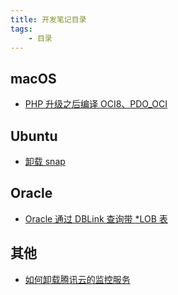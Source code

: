 ```yaml
---
title: 开发笔记目录
tags:
    - 目录
---
```


## macOS

- [PHP 升级之后编译 OCI8、PDO_OCI](2020-08-06-macos-php-upgrade-compile-extension.md)


## Ubuntu

- [卸载 snap](2020-08-07-ubuntu-remove-snap.md)


## Oracle

- [Oracle 通过 DBLink 查询带 *LOB 表](2020-08-07-oracle-query-lob-table-via-dblink.md)


## 其他

- [如何卸载腾讯云的监控服务](2020-08-17-uninstall-tencent-cloud-monitor-service.md)
